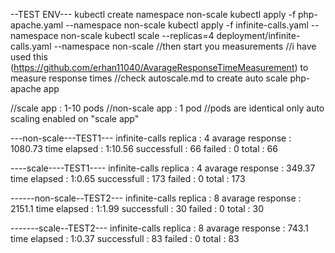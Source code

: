 --TEST ENV---
kubectl create namespace non-scale
kubectl apply -f php-apache.yaml --namespace non-scale
kubectl apply -f infinite-calls.yaml --namespace non-scale
kubectl scale --replicas=4 deployment/infinite-calls.yaml --namespace non-scale
//then start you measurements 
//i have used this (https://github.com/erhan11040/AvarageResponseTimeMeasurement) to measure response times
//check autoscale.md to create auto scale php-apache app

//scale app : 1-10 pods
//non-scale app : 1 pod
//pods are identical only auto scaling enabled on "scale app"

---non-scale---TEST1---
infinite-calls replica : 4
avarage response : 1080.73
time elapsed : 1:10.56
successfull : 66
failed : 0
total : 66

----scale----TEST1----
infinite-calls replica : 4
avarage response : 349.37
time elapsed : 1:0.65
successfull : 173
failed : 0
total : 173

------non-scale--TEST2---
infinite-calls replica : 8
avarage response : 2151.1
time elapsed : 1:1.99
successfull : 30
failed : 0
total : 30

-------scale--TEST2---
infinite-calls replica : 8
avarage response : 743.1
time elapsed : 1:0.37
successfull : 83
failed : 0
total : 83
